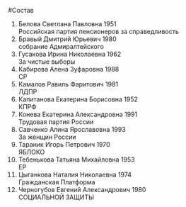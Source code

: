 #Состав
1. Белова Светлана Павловна 1951   
    Российская партия пенсионеров за справедливость
2. Бравый Дмитрий Юрьевич 1980   
    собрание Адмиралтейского
3. Гусакова Ирина Николаевна 1962   
    За чистые выборы
4. Кабирова Алена Зуфаровна 1988   
    СР
5. Камалов Равиль Фаритович 1981   
    ЛДПР
6. Капитанова Екатерина Борисовна 1952   
    КПРФ
7. Конева Екатерина Александровна 1991   
    Трудовая партия России
8. Савченко Алина Ярославовна 1993   
    За женщин России
9. Тараник Игорь Петрович 1970   
    ЯБЛОКО
10. Тебенькова Татьяна Михайловна 1953   
    ЕР
11. Цыганкова Наталия Николаевна 1974   
    Гражданская Платформа
12. Черногубов Евгений Александрович 1980   
    СОЦИАЛЬНОЙ ЗАЩИТЫ
